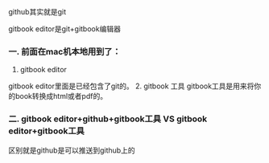 github其实就是git

gitbook editor是git+gitbook编辑器

### 一. 前面在mac机本地用到了：

1. gitbook editor

  gitbook editor里面是已经包含了git的。
2. gitbook 工具
  gitbook工具是用来将你的book转换成html或者pdf的。

### 二. gitbook editor+github+gitbook工具  VS gitbook editor+gitbook工具 

区别就是github是可以推送到github上的 

